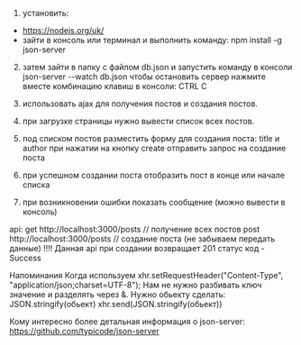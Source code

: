 1. установить:
 - https://nodejs.org/uk/
 - зайти в консоль или терминал  и выполнить команду:
npm install -g json-server

2. затем зайти в папку с файлом db.json и запустить команду в консоли
json-server --watch db.json
чтобы остановить сервер нажмите вместе комбинацию клавиш в консоли:
CTRL C

3. использовать ajax для получения постов и создания постов.

4. при загрузке страницы нужно вывести список всех постов.

5. под списком постов разместить форму для создания поста:
title и author
при нажатии на кнопку create отправить запрос на создание поста

6. при успешном создании поста отобразить пост в конце или начале списка

7. при возникновении ошибки показать сообщение (можно вывести в консоль)

api:
get http://localhost:3000/posts // получение всех постов
post http://localhost:3000/posts // создание поста (не забываем передать данные)
!!!!
Данная api при создании возвращает 201 статус код - Success

Напоминания
Когда используем
xhr.setRequestHeader("Content-Type", "application/json;charset=UTF-8");
Нам не нужно разбивать ключ значение и разделять через &.
Нужно обьекту сделать:
JSON.stringify(обьект)
xhr.send(JSON.stringify(обьект))

Кому интересно более детальная информация о json-server:
https://github.com/typicode/json-server